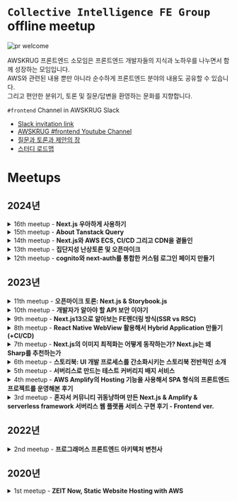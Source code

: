 # `Collective Intelligence FE Group` offline meetup

![pr welcome](https://img.shields.io/badge/issues-welcome-18ffff.svg)

AWSKRUG 프론트엔드 소모임은 프론트엔드 개발자들의 지식과 노하우를 나누면서 함께 성장하는 모임입니다.<br>
AWS와 관련된 내용 뿐만 아니라 순수하게 프론트엔드 분야의 내용도 공유할 수 있습니다.<br>
그리고 편안한 분위기, 토론 및 질문/답변을 환영하는 문화를 지향합니다.

`#frontend` Channel in AWSKRUG Slack

- [Slack invitation link](http://slack.awskr.org)
- [AWSKRUG #frontend Youtube Channel](https://www.youtube.com/watch?v=M6njEpzPicE&list=PLX2fs3661XpNfRSZ9TD_xyQdegvtNDsdw)
- [질문과 토론과 제안의 장](https://github.com/public-frontend-group/meetup/issues)
- [스터디 로드맵](https://github.com/orgs/public-frontend-group/projects/1)

# Meetups

## 2024년

<details>
  <summary>16th meetup - <b>Next.js 우아하게 사용하기</b></summary>

  ### `16th meetup`
  - **주최**
    - [2024년 10월 02일 / 당근마켓](https://www.meetup.com/ko-KR/awskrug/events/303095960/)
  - **주제**
    - 발표
      - [`김승모@호두랩스`]()님 - [**Next.js 우아하게 사용하기**](https://docs.google.com/presentation/d/1rdBiJxIT8OXqJPmXaheLS8HzeFF6TuBCI-H8vqQIcA0/edit?usp=sharing)
        - [예시 코드 프로젝트 링크](https://github.com/endmoseung/next-forms/)
          - [standalone시연](https://drive.google.com/file/d/1KvfAIav2Cy8P7kl7x9vGAHlpsXfLfOnT/view?usp=sharing)
          - [빌드시연](https://drive.google.com/file/d/1FVrcdt4ibckxdxEXLdSm58Jd4bIEK8zY/view?usp=sharing)
          - [serverAction시연](https://drive.google.com/file/d/1cDhf5arje7G4o1jogDxsrkqC6v6uEJno/view?usp=sharing)


  &nbsp;&nbsp;&nbsp;&nbsp;&nbsp;&nbsp;&nbsp;&nbsp;
  <img src="https://secure.meetupstatic.com/photos/event/b/c/c/6/highres_523848326.jpeg" width="350"/>
  <img src="https://secure.meetupstatic.com/photos/event/b/c/c/8/highres_523848328.jpeg" width="350"/>
  <br>
  &nbsp;&nbsp;&nbsp;&nbsp;&nbsp;&nbsp;&nbsp;&nbsp;
  <img src="https://secure.meetupstatic.com/photos/event/b/c/c/a/highres_523848330.jpeg" width="350"/>
  <img src="https://secure.meetupstatic.com/photos/event/b/c/c/9/highres_523848329.jpeg" width="350"/>
</details>

<details>
  <summary>15th meetup - <b>About Tanstack Query</b></summary>

  ### `15th meetup`
  - **주최**
    - [2024년 08월 14일 / 무신사](https://www.meetup.com/awskrug/events/301993194/)
  - **주제**
    - 발표
      - [`김민수@데브크라`]()님 - [**About Tanstack Query**](https://docs.google.com/presentation/d/1FgbGsqNCOCzJrjayTdde_CIW8ieVPIGoHko0dMg5Hrs/edit#slide=id.g2768ca7ef44_0_65)
        > Q&A 슬라이드는 발표자 노트란에 설명이 들어있습니다.


  &nbsp;&nbsp;&nbsp;&nbsp;&nbsp;&nbsp;&nbsp;&nbsp;
  <img src="https://secure.meetupstatic.com/photos/event/a/7/0/6/highres_522942758.jpeg" width="350"/>
  <img src="https://secure.meetupstatic.com/photos/event/a/7/0/4/highres_522942756.jpeg" width="350"/>
  <br>
  &nbsp;&nbsp;&nbsp;&nbsp;&nbsp;&nbsp;&nbsp;&nbsp;
  <img src="https://secure.meetupstatic.com/photos/event/a/7/0/5/highres_522942757.jpeg" width="350"/>
  <img src="https://secure.meetupstatic.com/photos/event/a/7/0/7/highres_522942759.jpeg" width="350"/>
  <br>
  &nbsp;&nbsp;&nbsp;&nbsp;&nbsp;&nbsp;&nbsp;&nbsp;
  <img src="https://secure.meetupstatic.com/photos/event/a/7/0/8/highres_522942760.jpeg" width="350"/>
  <img src="https://secure.meetupstatic.com/photos/event/a/7/0/9/highres_522942761.jpeg" width="350"/>
</details>

<details>
  <summary>14th meetup - <b>Next.js와 AWS ECS, CI/CD 그리고 CDN을 곁들인</b></summary>

  ### `14th meetup`
  - **주최**
    - [2024년 05월 29일 / 무신사](https://www.meetup.com/ko-KR/awskrug/events/301011378/)
  - **주제**
    - 발표
      - [`안건환@CJ올리브영`](https://www.meetup.com/ko-KR/awskrug/members/222503499/)님 - [**Next.js와 AWS ECS, CI/CD 그리고 CDN을 곁들인**](https://docs.google.com/presentation/d/1-7N_Ryb2HvQuz9VUT1OYOVouOEYzuuhgAR8zZR1bgSs/edit?usp=sharing)


  &nbsp;&nbsp;&nbsp;&nbsp;&nbsp;&nbsp;&nbsp;&nbsp;
  <img src="https://secure.meetupstatic.com/photos/event/c/a/5/7/highres_521391799.jpeg" width="350"/>
  <img src="https://secure.meetupstatic.com/photos/event/c/a/5/e/highres_521391806.jpeg" width="350"/>
  <br>
  &nbsp;&nbsp;&nbsp;&nbsp;&nbsp;&nbsp;&nbsp;&nbsp;
  <img src="https://secure.meetupstatic.com/photos/event/c/a/5/9/highres_521391801.jpeg" width="350"/>
  <img src="https://secure.meetupstatic.com/photos/event/c/a/5/a/highres_521391802.jpeg" width="350"/>
  <br>
  &nbsp;&nbsp;&nbsp;&nbsp;&nbsp;&nbsp;&nbsp;&nbsp;
  <img src="https://secure.meetupstatic.com/photos/event/c/a/5/b/highres_521391803.jpeg" width="350"/>
  <img src="https://secure.meetupstatic.com/photos/event/c/a/5/d/highres_521391805.jpeg" width="350"/>
</details>

<details>
  <summary>13th meetup - <b>집단지성 난상토론 및 오픈마이크</b></summary>

  ### `13th meetup`
  - **주최**
    - [2024년 02월 14일 / 무신사](https://www.meetup.com/ko-KR/awskrug/events/298730864/)
  - **주제**
    - **집단지성 난상토론 및 오픈마이크**
      - [토론 기록](https://docs.google.com/presentation/d/1KvvskmF13LZ9t-8pD280KoJImR_PXLIcJJtAvX3lgFY)


  &nbsp;&nbsp;&nbsp;&nbsp;&nbsp;&nbsp;&nbsp;&nbsp;
  <img src="https://secure.meetupstatic.com/photos/event/8/c/a/e/highres_519156014.jpeg" width="350"/>
  <img src="https://secure.meetupstatic.com/photos/event/8/c/a/f/highres_519156015.jpeg" width="350"/>
  <br>
  &nbsp;&nbsp;&nbsp;&nbsp;&nbsp;&nbsp;&nbsp;&nbsp;
  <img src="https://secure.meetupstatic.com/photos/event/8/c/b/0/highres_519156016.jpeg" width="350"/>
  <img src="https://secure.meetupstatic.com/photos/event/8/c/b/1/highres_519156017.jpeg" width="350"/>
  <br>
  &nbsp;&nbsp;&nbsp;&nbsp;&nbsp;&nbsp;&nbsp;&nbsp;
  <img src="https://secure.meetupstatic.com/photos/event/8/c/b/2/highres_519156018.jpeg" width="350"/>
</details>

<details>
  <summary>12th meetup - <b>cognito와 next-auth를 통합한 커스텀 로그인 페이지 만들기</b></summary>

  ### `12th meetup`
  - **주최**
    - [2024년 01월 03일 / 무신사](https://www.meetup.com/ko-KR/awskrug/events/298106517/)
  - **주제**
    - 발표
      - [`최지연`](https://www.meetup.com/members/390478412)님 - **cognito와 next-auth를 통합한 커스텀 로그인 페이지 만들기**
        - [PPTX](./keynotes/AWSKRUG-Frontend-240103-NextAuth_With_Cognito.pdf)
        - [YouTube](https://www.youtube.com/watch?v=1pbB_y72YoU)


  &nbsp;&nbsp;&nbsp;&nbsp;&nbsp;&nbsp;&nbsp;&nbsp;
  <img src="https://secure.meetupstatic.com/photos/event/2/b/9/9/highres_518291161.jpeg" width="350"/>
  <img src="https://secure.meetupstatic.com/photos/event/2/b/9/c/highres_518291164.jpeg" width="350"/>
  <br>
  &nbsp;&nbsp;&nbsp;&nbsp;&nbsp;&nbsp;&nbsp;&nbsp;
  <img src="https://secure.meetupstatic.com/photos/event/2/b/9/a/highres_518291162.jpeg" width="350"/>
  <img src="https://secure.meetupstatic.com/photos/event/2/b/9/d/highres_518291165.jpeg" width="350"/>
</details>

## 2023년 

<details>
  <summary>11th meetup - <b>오픈마이크 토론: Next.js & Storybook.js</b></summary>

  ### `11th meetup`
  - **주최**
    - [2023년 11월 08일 / 무신사](https://www.meetup.com/ko-KR/awskrug/events/297110060/)
  - **주제**
    - **오픈마이크 토론: Next.js & Storybook.js**
      - [토론 기록](https://docs.google.com/presentation/d/1A666J9oITbC8oMhJ5kv5yLkjhzfcu21gl9R2S33qHeI/edit#slide=id.g2603dc58b58_0_5)


  &nbsp;&nbsp;&nbsp;&nbsp;&nbsp;&nbsp;&nbsp;&nbsp;
  <img src="https://secure.meetupstatic.com/photos/event/6/c/2/f/highres_517167695.jpeg" width="350"/>
  <img src="https://secure.meetupstatic.com/photos/event/6/c/2/b/highres_517167691.jpeg" width="350"/>
  <br>
  &nbsp;&nbsp;&nbsp;&nbsp;&nbsp;&nbsp;&nbsp;&nbsp;
  <img src="https://secure.meetupstatic.com/photos/event/6/c/2/6/highres_517167686.jpeg" width="350"/>
  <img src="https://secure.meetupstatic.com/photos/event/6/c/2/1/highres_517167681.jpeg" width="350"/>
</details>

<details>
  <summary>10th meetup - <b>개발자가 알아야 할 API 보안 이야기</b></summary>

  ### `10th meetup`
  - **주최**
    - [2023년 09월 06일 / 당근마켓](https://www.meetup.com/ko-KR/awskrug/events/295755827/)
  - **주제**
    - 발표
      - [`이지영 (이지영)`]()님 - **개발자가 알아야 할 API 보안 이야기**
        - [PPTX](./keynotes/AWSKRUG-Frontend-230906-apisecurity.pptx)
        - [YouTube](https://youtu.be/_B2Cw2dWvMs)


  &nbsp;&nbsp;&nbsp;&nbsp;&nbsp;&nbsp;&nbsp;&nbsp;
  <img src="https://secure.meetupstatic.com/photos/event/d/a/7/b/highres_515695931.jpeg" width="350"/>
  <img src="https://secure.meetupstatic.com/photos/event/d/a/7/e/highres_515695934.jpeg" width="350"/>
  <br>
  &nbsp;&nbsp;&nbsp;&nbsp;&nbsp;&nbsp;&nbsp;&nbsp;
  <img src="https://secure.meetupstatic.com/photos/event/d/a/8/0/highres_515695936.jpeg" width="350"/>
  <img src="https://secure.meetupstatic.com/photos/event/d/a/8/2/highres_515695938.jpeg" width="350"/>
  &nbsp;&nbsp;&nbsp;&nbsp;&nbsp;&nbsp;&nbsp;&nbsp;
  <img src="https://secure.meetupstatic.com/photos/event/d/a/8/3/highres_515695939.jpeg" width="350"/>
</details>

<details>
  <summary>9th meetup - <b>Next.js13으로 알아보는 FE렌더링 방식(SSR vs RSC)</b></summary>

  ### `9th meetup`
  - **주최**
    - [2023년 08월 09일 / 당근마켓](https://www.meetup.com/ko-KR/awskrug/events/294944079/)
  - **주제**
    - 발표
      - [`윤해수 (Harry)`](https://github.com/haesoo-y/)님 - **Next.js13으로 알아보는 FE렌더링 방식(SSR vs RSC)**
        - [PDF](./keynotes/AWSKRUG-Frontend-230809-SSRvsRSC.pdf)
        - [YouTube](https://www.youtube.com/watch?v=qqhtdTV7Kqk)
        - [Github Code](https://github.com/haesoo-y/study-nextjs)
        - [Blog Post](https://haesoo9410.tistory.com/404)


  &nbsp;&nbsp;&nbsp;&nbsp;&nbsp;&nbsp;&nbsp;&nbsp;
  <img src="https://secure.meetupstatic.com/photos/event/7/8/1/4/highres_515010740.webp" width="350"/>
  <img src="https://secure.meetupstatic.com/photos/event/7/8/1/b/highres_515010747.webp" width="350"/>
  <br>
  &nbsp;&nbsp;&nbsp;&nbsp;&nbsp;&nbsp;&nbsp;&nbsp;
  <img src="https://secure.meetupstatic.com/photos/event/7/8/1/6/highres_515010742.webp" width="350"/>
  <img src="https://secure.meetupstatic.com/photos/event/7/8/1/5/highres_515010741.webp" width="350"/>
</details>

<details>
  <summary>8th meetup - <b>React Native WebView 활용해서 Hybrid Application 만들기 (+CI/CD)</b></summary>

  ### `8th meetup`
  - **주최**
    - [2023년 07월 12일 / 당근마켓](https://www.meetup.com/ko-KR/awskrug/events/294453954/)
  - **주제**
    - 발표
      - [`윤창현 (Changhyeon Yoon)`](https://linkedin.com/in/yooniversedev)님 - **React Native WebView 활용해서 Hybrid Application 만들기 (+CI/CD)**
        - [PDF](./keynotes/AWSKRUG-Frontend-230712-Changhyeon_Yoon.pdf)
        - [PPTX](./keynotes/AWSKRUG-Frontend-230712-Changhyeon_Yoon.pptx)
        - [YouTube](https://www.youtube.com/watch?v=Ecg52wAlYus)


  &nbsp;&nbsp;&nbsp;&nbsp;&nbsp;&nbsp;&nbsp;&nbsp;
  <img src="https://secure.meetupstatic.com/photos/event/8/8/1/c/highres_514354844.jpeg" width="350"/>
  <img src="https://secure.meetupstatic.com/photos/event/8/6/6/d/highres_514354413.webp" width="350"/>
  <br>
  &nbsp;&nbsp;&nbsp;&nbsp;&nbsp;&nbsp;&nbsp;&nbsp;
  <img src="https://secure.meetupstatic.com/photos/event/8/8/1/b/highres_514354843.webp" width="350"/>
  <img src="https://secure.meetupstatic.com/photos/event/8/8/2/d/highres_514354861.webp" width="350"/>
</details>

<details>
  <summary>7th meetup - <b>Next.js의 이미지 최적화는 어떻게 동작하는가? Next.js는 왜 Sharp를 추천하는가</b></summary>

  ### `7th meetup`
  - **주최**
    - [2023년 05월 10일 / 프로그래머스](https://www.meetup.com/ko-KR/awskrug/events/292866390/)
  - **주제**
    - 발표
      - [`안건환 (conan.the.developer@CJ올리브영)`](https://www.meetup.com/ko-KR/awskrug/members/222503499/profile/)님 - **Next.js의 이미지 최적화는 어떻게 동작하는가? Next.js는 왜 Sharp를 추천하는가**
        - [Google Slide](https://docs.google.com/presentation/d/12kpH3kBcj691NH0Z05Yj0Wa--JjMUTDaprf-R_7gN2g/edit?usp=sharing)
        - [YouTube](https://www.youtube.com/watch?v=Ino03JPppU4)



  &nbsp;&nbsp;&nbsp;&nbsp;&nbsp;&nbsp;&nbsp;&nbsp;
  <img src="https://secure.meetupstatic.com/photos/event/5/1/f/3/highres_512780979.webp" width="350"/>
  <img src="https://secure.meetupstatic.com/photos/event/5/1/f/4/highres_512780980.webp" width="350"/>
  <br>
  &nbsp;&nbsp;&nbsp;&nbsp;&nbsp;&nbsp;&nbsp;&nbsp;
  <img src="https://secure.meetupstatic.com/photos/event/5/1/f/6/highres_512780982.webp" width="350"/>
  <img src="https://secure.meetupstatic.com/photos/event/5/1/f/7/highres_512780983.webp" width="350"/>
  <br>
  &nbsp;&nbsp;&nbsp;&nbsp;&nbsp;&nbsp;&nbsp;&nbsp;
  <img src="https://secure.meetupstatic.com/photos/event/5/1/f/9/highres_512780985.webp" width="350"/>
</details>

<details>
  <summary>6th meetup - <b>스토리북: UI 개발 프로세스를 간소화시키는 스토리북 전반적인 소개</b></summary>

  ### `6th meetup`
  - **주최**
    - [2023년 04월 05일 / 프로그래머스](https://www.meetup.com/ko-KR/awskrug/events/292358230/)
  - **주제**
    - 발표
      - [`Florian Ludot (Florian Ludot)`](https://florianldt.com/)님 - **스토리북: UI 개발 프로세스를 간소화시키는 스토리북 전반적인 소개**
        - [Google Slide](https://docs.google.com/presentation/d/1t3Hcpeo_DfmhtbEs1JKas-tOlagahEpp)
        - [YouTube](https://www.youtube.com/watch?v=MFhzwwcmWj0)


  &nbsp;&nbsp;&nbsp;&nbsp;&nbsp;&nbsp;&nbsp;&nbsp;
  <img src="https://secure.meetupstatic.com/photos/event/b/4/4/d/highres_511846157.webp" width="350"/>
  <img src="https://secure.meetupstatic.com/photos/event/b/8/6/2/highres_511847202.webp" width="350"/>
  <br>
  &nbsp;&nbsp;&nbsp;&nbsp;&nbsp;&nbsp;&nbsp;&nbsp;
  <img src="https://secure.meetupstatic.com/photos/event/b/8/6/0/highres_511847200.webp" width="350"/>
  <img src="https://secure.meetupstatic.com/photos/event/b/4/4/f/highres_511846159.webp" width="350"/>
</details>

<details>
  <summary>5th meetup - <b>서버리스로 만드는 테스트 커버리지 배지 서비스</b></summary>

  ### `5th meetup`
  - **주최**
    - [2023년 03월 08일 / 프로그래머스](https://www.meetup.com/ko-KR/awskrug/events/291635141/)
  - **주제**
    - 발표
      - [`박성천 (Park Sungchun)`](https://www.meetup.com/ko-KR/awskrug/members/379333254/profile)님 - **서버리스로 만드는 테스트 커버리지 배지 서비스**
        - **발표 코드**: https://gitlab.com/new.sungchuni/coverages
        - [PDF](./keynotes/AWSKRUG-Frontend-230308-serverless_test_coverage_badge_service.pdf)
        - [YouTube](https://www.youtube.com/watch?v=xi9_uJ1no0c)


  &nbsp;&nbsp;&nbsp;&nbsp;&nbsp;&nbsp;&nbsp;&nbsp;
  <img src="https://secure.meetupstatic.com/photos/event/8/0/d/1/highres_511172977.webp?w=1920" width="350"/>
</details>

<details>
  <summary>4th meetup - <b>AWS Amplify의 Hosting 기능을 사용해서 SPA 형식의 프론트엔드 프로젝트를 운영해본 후기</b></summary>

  ### `4th meetup`
  - **주최**
    - [2023년 02월 01일 / 프로그래머스](https://www.meetup.com/ko-KR/awskrug/events/291017042)
  - **주제**
    - Lightening Talk
      - 김영익님 - 구디모임 소개, 라이트닝토크 사은품 증정
      - 박찬민님 - '이런 리더/동료/팀원과 일하고 싶다'에 대한 토론 & '코드리뷰에서 무엇을 신경쓰는가'에 대한 토론
    - 발표
      - [`박찬민(pcm)`](https://www.meetup.com/ko-KR/awskrug/members/224099023/profile)님 - **AWS Amplify의 Hosting 기능을 사용해서 SPA 형식의 프론트엔드 프로젝트를 운영해본 후기**
        - [Slideshare](https://www.slideshare.net/ChanMinPark12/spa-aws-amplify-hosting)
        - [YouTube](https://www.youtube.com/watch?v=fluvNA2gTlo)


  &nbsp;&nbsp;&nbsp;&nbsp;&nbsp;&nbsp;&nbsp;&nbsp;
  <img src="https://secure.meetupstatic.com/photos/event/1/9/f/e/highres_510306654.webp?w=1920" width="350"/>
  <img src="https://secure.meetupstatic.com/photos/event/1/9/f/c/highres_510306652.webp?w=1920" width="350"/>
  <br>
  &nbsp;&nbsp;&nbsp;&nbsp;&nbsp;&nbsp;&nbsp;&nbsp;
  <img src="https://secure.meetupstatic.com/photos/event/1/a/0/c/highres_510306668.webp?w=1920" width="350"/>
  <img src="https://secure.meetupstatic.com/photos/event/1/a/0/b/highres_510306667.webp?w=1920" width="350"/>
</details>

<details>
  <summary>3rd meetup - <b>혼자서 커뮤니티 귀동냥하며 만든 Next.js & Amplify & serverless framework 서버리스 웹 플랫폼 서비스 구현 후기 - Frontend ver.</b></summary>

  ### `3rd meetup`
  - **주최**
    - [2023년 01월 04일 / 프로그래머스](https://www.meetup.com/ko-KR/awskrug/events/290439212/)
  - **주제**
    - Lightening Talk
      - 김태웅님 - 판교모임/자격증모임 소개
      - 최진영님 - AWS serverless 아키텍쳐 소개
      - 박찬민님 - "웹에서 사용자가 입력 못하는 값도 \<input\>으로 보여줄까?" 에 대한 토론
      - 성기동님 - DND 소개
    - 발표
      - [`박태성(geoseong)`](https://www.meetup.com/ko-KR/awskrug/members/184515293/profile/)님 - **혼자서 커뮤니티 귀동냥하며 만든 Next.js & Amplify & serverless framework 서버리스 웹 플랫폼 서비스 구현 후기 - Frontend ver.**
        - [Slideshare](https://www.slideshare.net/TaeSeongPark2/nextjs-amplify-serverless-framework-frontend-ver)
        - [YouTube](https://www.youtube.com/watch?v=6XVGbX4Xm4Q)


  &nbsp;&nbsp;&nbsp;&nbsp;&nbsp;&nbsp;&nbsp;&nbsp;
  <img src="https://secure.meetupstatic.com/photos/event/1/6/b/6/highres_509645814.webp?w=1920" width="350"/>
  <img src="https://secure.meetupstatic.com/photos/event/1/6/a/1/highres_509645793.webp?w=1920" width="350"/>
  <br>
  &nbsp;&nbsp;&nbsp;&nbsp;&nbsp;&nbsp;&nbsp;&nbsp;
  <img src="https://secure.meetupstatic.com/photos/event/1/6/b/8/highres_509645816.webp?w=1920" width="350"/>
  <img src="https://secure.meetupstatic.com/photos/event/1/6/b/e/highres_509645822.webp?w=1920" width="350"/>
  <br>
  &nbsp;&nbsp;&nbsp;&nbsp;&nbsp;&nbsp;&nbsp;&nbsp;
  <img src="https://secure.meetupstatic.com/photos/event/1/6/b/b/highres_509645819.webp?w=1920" width="350"/>
</details>

## 2022년

<details>
  <summary>2nd meetup - <b>프로그래머스 프론트엔드 아키텍처 변천사</b></summary>

  ### `2nd meetup`
  - **주최**
    - [2022년 12월 07일 / 프로그래머스](https://www.meetup.com/ko-KR/awskrug/events/289852920/)
  - **주제**
    - Lightening Talk
      - 오거나이저 소개, 모임운영방식 공유, 참가자 적극적인 토론 독려
    - 발표
      - [`김은수(Eunsu Kim)`](https://www.meetup.com/ko-KR/awskrug/members/370869556/profile/)님 - **프로그래머스 프론트엔드 아키텍처 변천사: 좋은 개발 경험을 찾아서**
        - [Slideshare](https://www.slideshare.net/PeterEunsuKim/ss-254807863)
        - [YouTube](https://www.youtube.com/watch?v=M6njEpzPicE)


  &nbsp;&nbsp;&nbsp;&nbsp;&nbsp;&nbsp;&nbsp;&nbsp;
  <img src="https://secure.meetupstatic.com/photos/event/c/b/e/c/highres_509092204.webp?w=1920" width="350"/>
  <img src="https://secure.meetupstatic.com/photos/event/c/b/f/2/highres_509092210.webp?w=1920" width="350"/>
  <br>
  &nbsp;&nbsp;&nbsp;&nbsp;&nbsp;&nbsp;&nbsp;&nbsp;
  <img src="https://secure.meetupstatic.com/photos/event/c/b/e/b/highres_509092203.webp?w=1920" width="350"/>
  <img src="https://secure.meetupstatic.com/photos/event/9/f/b/e/highres_509080894.webp?w=1920" width="350"/>
  <br>
  &nbsp;&nbsp;&nbsp;&nbsp;&nbsp;&nbsp;&nbsp;&nbsp;
  <img src="https://secure.meetupstatic.com/photos/event/c/b/e/e/highres_509092206.webp?w=1920" width="350"/>
</details>

## 2020년
<details>
  <summary>1st meetup - <b>ZEIT Now, Static Website Hosting with AWS</b></summary>

  ### `1st meetup`
  - **주최**
    - [2020년 02월 10일 / AWS(12F, GS Tower)](https://www.meetup.com/ko-KR/awskrug/events/268417809/)
  - **주제**
    - 오리엔테이션
    - Lightening Talk
      - [`길병찬`]님 - ZEIT Now
    - 발표
      - [`박찬민(pcm)`](https://www.meetup.com/ko-KR/awskrug/members/224099023/profile)님 - [Static Website Hosting with AWS](https://www.slideshare.net/ChanMinPark12/static-website-hosting-with-aws-frontend-meetup)


  &nbsp;&nbsp;&nbsp;&nbsp;&nbsp;&nbsp;&nbsp;&nbsp;
  <img src="https://secure.meetupstatic.com/photos/event/4/7/4/9/highres_488958249.webp?w=350" width="350"/>
  <img src="https://secure.meetupstatic.com/photos/event/4/7/6/8/highres_488958280.webp?w=350" width="350"/>
  <br>
  &nbsp;&nbsp;&nbsp;&nbsp;&nbsp;&nbsp;&nbsp;&nbsp;
  <img src="https://secure.meetupstatic.com/photos/event/4/7/6/e/highres_488958286.webp?w=350" width="350"/>
  <img src="https://secure.meetupstatic.com/photos/event/4/7/6/f/highres_488958287.webp?w=350" width="350"/>
  <br>
  &nbsp;&nbsp;&nbsp;&nbsp;&nbsp;&nbsp;&nbsp;&nbsp;
  <img src="https://secure.meetupstatic.com/photos/event/4/7/6/c/highres_488958284.webp?w=350" width="350"/>
  <img src="https://secure.meetupstatic.com/photos/event/4/7/6/d/highres_488958285.webp?w=350" width="350"/>
</details>
